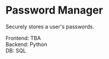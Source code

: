 # Password Manager
Securely stores a user's passwords.

Frontend: TBA  
Backend: Python  
DB: SQL  

